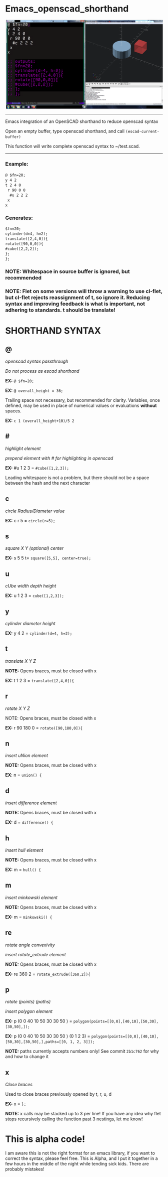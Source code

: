 # Emacs_openscad_shorthand
![alt text](https://github.com/TroyFletcher/Emacs_openscad_shorthand/raw/main/emacs_scad.png "shorthand example")
***
Emacs integration of an OpenSCAD shorthand to reduce openscad syntax

Open an empty buffer, type openscad shorthand, and call ```(escad-current-buffer)```

This function will write complete openscad syntax to ~/test.scad.
***

### Example:
```
@ $fn=20;
y 4 2
t 2 4 0
 r 90 0 0
  #u 2 2 2
 x
x

```
### Generates:
```
$fn=20;
cylinder(d=4, h=2);
translate([2,4,0]){
rotate([90,0,0]){
#cube([2,2,2]);
};
};
```

### NOTE: Whitespace in source buffer is ignored, but recommended
### NOTE: Flet on some versions will throw a warning to use cl-flet, but cl-flet rejects reassignment of t, so ignore it. Reducing syntax and improving feedback is what is important, not adhering to standards. t should be translate!

# SHORTHAND SYNTAX

## @
_openscad syntax passthrough_

_Do not process as escad shorthand_

**EX:** ```@ $fn=20;```

**EX:** ```@ overall_height = 36;```

Trailing space not necessary, but recommended for clarity. Variables, once defined, may be used in place of numerical values or evaluations **without** spaces.

**EX:** ```c 1 (overall_height+10)/5 2```

## \#
_highlight element_

_prepend element with # for highlighting in openscad_

**EX:** #u 1 2 3 = ```#cube([1,2,3]);```

Leading whitespace is not a problem, but there should not be a space
between the hash and the next character

## c

_circle Radius/Diameter value_

**EX:** c r 5 = ```circle(r=5);```

## s

_square X Y (optional) center_

**EX:** s 5 5 t= ```square([5,5], center=true);```

## u

_cUbe width depth height_

**EX:** u 1 2 3 = ```cube([1,2,3]);```

## y
_cylinder diameter height_

**EX:** y 4 2 = ```cylinder(d=4, h=2);```

## t
_translate X Y Z_

**NOTE:** Opens braces, must be closed with x

**EX:** t 1 2 3 = ```translate([2,4,0]){```

## r
_rotate X Y Z_

NOTE: Opens braces, must be closed with x

**EX:** r 90 180 0 = ```rotate([90,180,0]){```

## n
_insert uNion element_

**NOTE:** Opens braces, must be closed with x

**EX**: n = ```union() {```

## d
_insert difference element_

**NOTE:** Opens braces, must be closed with x

**EX:** d = ```difference() {```

## h
_insert hull element_

**NOTE:** Opens braces, must be closed with x

**EX:** m = ```hull() {```

## m
_insert minkowski element_

**NOTE:** Opens braces, must be closed with x

**EX:** m = ```minkowski() {```

## re

_rotate angle convexivity_

_insert rotate_extrude element_

**NOTE:** Opens braces, must be closed with x

**EX:** re 360 2  = ```rotate_extrude([360,2]){```

## p

_rotate (points) (paths)_

_insert polygon element_

**EX:** p (0 0  40 10  50 30  30 50 ) = ```polygon(points=[[0,0],[40,10],[50,30],[30,50],]);```

**EX:** p (0 0  40 10  50 30   30 50 ) (0 1 2 3) = ```polygon(points=[[0,0],[40,10],[50,30],[30,50],],paths=[[0, 1, 2, 3]]);```

**NOTE:** paths currently accepts numbers only! See commit ```2b1c762``` for why and how to change it

## x
_Close braces_

Used to close braces previously opened by t, r, u, d

**EX:** x = ```};```

**NOTE:** x calls may be stacked up to 3 per line! If you have any idea why flet stops recursively calling the function past 3 nestings, let me know!

# This is alpha code!
I am aware this is not the right format for an emacs library, if you want to correct the syntax, please feel free. This is Alpha, and I put it together in a few hours in the middle of the night while tending sick kids. There are probably mistakes!
